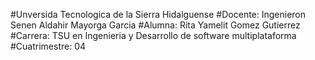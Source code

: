 #Unversida Tecnologica de la Sierra Hidalguense
#Docente: Ingenieron Senen Aldahir Mayorga Garcia
#Alumna: Rita Yamelit Gomez Gutierrez 
#Carrera: TSU en Ingenieria y Desarrollo de software multiplataforma
#Cuatrimestre: 04